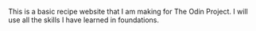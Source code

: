 This is a basic recipe website that I am making for The Odin Project. I will use all the skills I have learned in foundations.

